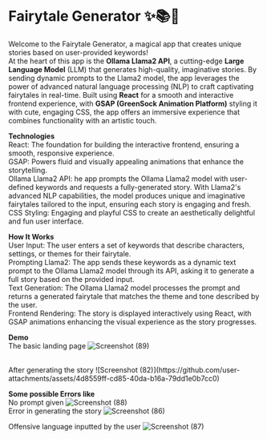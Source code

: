 # Fairytale Generator ✨📚🌈<br/>
Welcome to the Fairytale Generator, a magical app that creates unique stories based on user-provided keywords! <br/>
At the heart of this app is the **Ollama Llama2 API**, a cutting-edge **Large Language Model** (LLM) that generates high-quality, imaginative stories. By sending dynamic prompts to the Llama2 model, the app leverages the power of advanced natural language processing (NLP) to craft captivating fairytales in real-time.  Built using **React** for a smooth and interactive frontend experience, with **GSAP (GreenSock Animation Platform)** styling it with cute, engaging CSS, the app offers an immersive experience that combines functionality with an artistic touch.<br/>

**Technologies**<br/>
React: The foundation for building the interactive frontend, ensuring a smooth, responsive experience.<br/>
GSAP: Powers fluid and visually appealing animations that enhance the storytelling.<br/>
Ollama Llama2 API: he app prompts the Ollama Llama2 model with user-defined keywords and requests a fully-generated story. With Llama2's advanced NLP capabilities, the model produces unique and imaginative fairytales tailored to the input, ensuring each story is engaging and fresh.<br/>
CSS Styling: Engaging and playful CSS to create an aesthetically delightful and fun user interface.<br/>

**How It Works**<br/>
User Input: The user enters a set of keywords that describe characters, settings, or themes for their fairytale.<br/>
Prompting Llama2: The app sends these keywords as a dynamic text prompt to the Ollama Llama2 model through its API, asking it to generate a full story based on the provided input.<br/>
Text Generation: The Ollama Llama2 model processes the prompt and returns a generated fairytale that matches the theme and tone described by the user.<br/>
Frontend Rendering: The story is displayed interactively using React, with GSAP animations enhancing the visual experience as the story progresses.<br/>

**Demo**<br/>
The basic landing page
![Screenshot (89)](https://github.com/user-attachments/assets/cfa5ccb6-195e-416d-bd4d-544a41f1226f)

<br/>
After generating the story
![Screenshot (82)](https://github.com/user-attachments/assets/4d8559ff-cd85-40da-b16a-79dd1e0b7cc0)
<br/>

**Some possible Errors like** <br/>
No prompt given 
![Screenshot (88)](https://github.com/user-attachments/assets/3dc3359f-9216-4861-bf22-e5d180d715f3)
<br/>
Error in generating the story
![Screenshot (86)](https://github.com/user-attachments/assets/a518d437-85d6-42d6-b9bd-10d367e6530d)
<br/>

Offensive language inputted by the user
![Screenshot (87)](https://github.com/user-attachments/assets/8d12fdcf-170f-4b66-b3ac-2c6a2ec07812)

